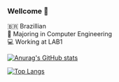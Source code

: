 ### Wellcome 🤙

🇧🇷 Brazillian\
📖 Majoring in Computer Engineering \
💻 Working at LAB1 

[![Anurag's GitHub stats](https://github-readme-stats.vercel.app/api?username=takaozando&theme=dark&hide=stars,issues)](https://github.com/anuraghazra/github-readme-stats)

[![Top Langs](https://github-readme-stats.vercel.app/api/top-langs/?username=takaozando&hide=html,css&layout=compact)](https://github.com/anuraghazra/github-readme-stats)

